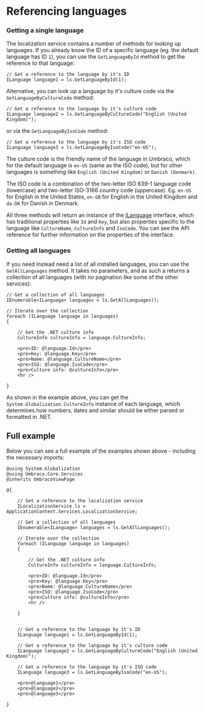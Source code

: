 # Referencing languages

### Getting a single language

The localization service contains a number of methods for looking up languages. If you already know the ID of a specific language (eg. the default language has ID `1`), you can use the `GetLanguageById` method to get the reference to that language:

    // Get a reference to the language by it's ID
    ILanguage language1 = ls.GetLanguageById(1);

Alternative, you can look up a language by it's culture code via the `GetLanguageByCultureCode` method:

    // Get a reference to the language by it's culture code
    ILanguage language2 = ls.GetLanguageByCultureCode("English (United Kingdom)");

or via the `GetLanguageByIsoCode` method:

    // Get a reference to the language by it's ISO code
    ILanguage language3 = ls.GetLanguageByIsoCode("en-US");
    
The culture code is the friendly name of the language in Umbraco, which for the default language is `en-US` (same as the ISO code), but for other languages is something like `English (United Kingdom)` or `Danish (Denmark)`. 

The ISO code is a combination of the two-letter ISO 639-1 language code (lowercase) and two-letter ISO-3166 country code (uppercase). Eg. `en-US` for English in the United States, `en-GB` for English in the United Kingdom and `da-DK` for Danish in Denmark.

All three methods will return an instance of the [ILanguage](https://our.umbraco.org/apidocs/csharp/api/Umbraco.Core.Models.ILanguage.html) interface, which has traditional properties like `Id` and `Key`, but also properties specific to the language like `CultureName`, `CultureInfo` and `IsoCode`. You can see the API reference for further information on the properties of the interface.

### Getting all languages

If you need instead need a list of all installed languages, you can use the `GetAllLanguages` method. It takes no parameters, and as such a returns a collection of all languages (with no pagination like some of the other services):

    // Get a collection of all languages
    IEnumerable<ILanguage> languages = ls.GetAllLanguages();
    
    // Iterate over the collection
    foreach (ILanguage language in languages)
    {

        // Get the .NET culture info
        CultureInfo cultureInfo = language.CultureInfo;

        <pre>ID: @language.Id</pre>
        <pre>Key: @language.Key</pre>
        <pre>Name: @language.CultureName</pre>
        <pre>ISO: @language.IsoCode</pre>
        <pre>Culture info: @cultureInfo</pre>
        <hr />

    }
    
As shown in the example above, you can get the `System.Globalization.CultureInfo` instance of each language, which determines how numbers, dates and similar should be either parsed or formatted in .NET.

## Full example

Below you can see a full example of the examples shown above - including the necessary imports:

    @using System.Globalization
    @using Umbraco.Core.Services
    @inherits UmbracoViewPage

    @{

        // Get a reference to the localization service
        ILocalizationService ls = ApplicationContext.Services.LocalizationService;

        // Get a collection of all languages
        IEnumerable<ILanguage> languages = ls.GetAllLanguages();

        // Iterate over the collection
        foreach (ILanguage language in languages)
        {

            // Get the .NET culture info
            CultureInfo cultureInfo = language.CultureInfo;

            <pre>ID: @language.Id</pre>
            <pre>Key: @language.Key</pre>
            <pre>Name: @language.CultureName</pre>
            <pre>ISO: @language.IsoCode</pre>
            <pre>Culture info: @cultureInfo</pre>
            <hr />

        }


        // Get a reference to the language by it's ID
        ILanguage language1 = ls.GetLanguageById(1);

        // Get a reference to the language by it's culture code
        ILanguage language2 = ls.GetLanguageByCultureCode("English (United Kingdom)");

        // Get a reference to the language by it's ISO code
        ILanguage language3 = ls.GetLanguageByIsoCode("en-US");

        <pre>@language1</pre>
        <pre>@language2</pre>
        <pre>@language3</pre>

    }
